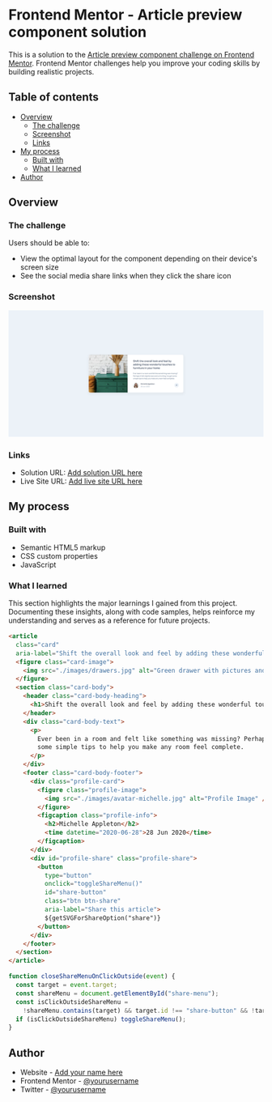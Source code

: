 # Frontend Mentor - Article preview component solution

This is a solution to the [Article preview component challenge on Frontend Mentor](https://www.frontendmentor.io/challenges/article-preview-component-dYBN_pYFT). Frontend Mentor challenges help you improve your coding skills by building realistic projects.

## Table of contents

- [Overview](#overview)
  - [The challenge](#the-challenge)
  - [Screenshot](#screenshot)
  - [Links](#links)
- [My process](#my-process)
  - [Built with](#built-with)
  - [What I learned](#what-i-learned)
- [Author](#author)

## Overview

### The challenge

Users should be able to:

- View the optimal layout for the component depending on their device's screen size
- See the social media share links when they click the share icon

### Screenshot

![](./screenshot.jpg)

### Links

- Solution URL: [Add solution URL here](https://your-solution-url.com)
- Live Site URL: [Add live site URL here](https://your-live-site-url.com)

## My process

### Built with

- Semantic HTML5 markup
- CSS custom properties
- JavaScript

### What I learned

This section highlights the major learnings I gained from this project. Documenting these insights, along with code samples, helps reinforce my understanding and serves as a reference for future projects.

```html
<article
  class="card"
  aria-label="Shift the overall look and feel by adding these wonderful touches to furniture in your home">
  <figure class="card-image">
    <img src="./images/drawers.jpg" alt="Green drawer with pictures and a wheat-filled vessel on top" />
  </figure>
  <section class="card-body">
    <header class="card-body-heading">
      <h1>Shift the overall look and feel by adding these wonderful touches to furniture in your home</h1>
    </header>
    <div class="card-body-text">
      <p>
        Ever been in a room and felt like something was missing? Perhaps it felt slightly bare and uninviting. I've got
        some simple tips to help you make any room feel complete.
      </p>
    </div>
    <footer class="card-body-footer">
      <div class="profile-card">
        <figure class="profile-image">
          <img src="./images/avatar-michelle.jpg" alt="Profile Image" />
        </figure>
        <figcaption class="profile-info">
          <h2>Michelle Appleton</h2>
          <time datetime="2020-06-28">28 Jun 2020</time>
        </figcaption>
      </div>
      <div id="profile-share" class="profile-share">
        <button
          type="button"
          onclick="toggleShareMenu()"
          id="share-button"
          class="btn btn-share"
          aria-label="Share this article">
          ${getSVGForShareOption("share")}
        </button>
      </div>
    </footer>
  </section>
</article>
```

```js
function closeShareMenuOnClickOutside(event) {
  const target = event.target;
  const shareMenu = document.getElementById("share-menu");
  const isClickOutsideShareMenu =
    !shareMenu.contains(target) && target.id !== "share-button" && !target.closest("#share-button svg");
  if (isClickOutsideShareMenu) toggleShareMenu();
}
```

## Author

- Website - [Add your name here](https://www.your-site.com)
- Frontend Mentor - [@yourusername](https://www.frontendmentor.io/profile/yourusername)
- Twitter - [@yourusername](https://www.twitter.com/yourusername)
